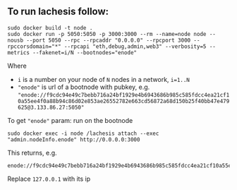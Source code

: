 ## To run lachesis follow:

```
sudo docker build -t node .
sudo docker run -p 5050:5050 -p 3000:3000 --rm --name=node node --nousb --port 5050 --rpc --rpcaddr "0.0.0.0" --rpcport 3000 --rpccorsdomain="*" --rpcapi "eth,debug,admin,web3" --verbosity=5 --metrics --fakenet=i/N --bootnodes="enode"
```
Where
  * `i` is a number on your node of `N` nodes in a network, `i=1..N`
  * `"enode"` is url of a bootnode with pubkey, e.g. `"enode://f9cdc94e49c7bebb716a24bf1929e4b6943686b985c585fdcc4ea21cf10a55ee4f0a88b94c86d02e853ae26552782e663cd56872a68d150b25f40bb47e479625@3.133.86.27:5050"`

To get `"enode"` param: run on the bootnode
```
sudo docker exec -i node /lachesis attach --exec "admin.nodeInfo.enode" http://0.0.0.0:3000
```
This returns, e.g.
```
enode://f9cdc94e49c7bebb716a24bf1929e4b6943686b985c585fdcc4ea21cf10a55ee4f0a88b94c86d02e853ae26552782e663cd56872a68d150b25f40bb47e479625@127.0.0.1:5050
```
Replace `127.0.0.1` with its ip
